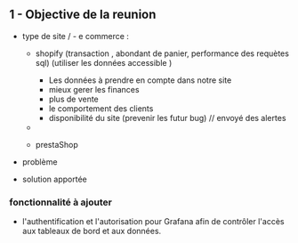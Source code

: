 ## 1 - Objective de la reunion

- type de site / - e commerce :

  - shopify (transaction , abondant de panier, performance des requètes sql)
    (utiliser les données accessible )

    - Les données à prendre en compte dans notre site
    - mieux gerer les finances
    - plus de vente
    - le comportement des clients
    - disponibilité du site (prevenir les futur bug) // envoyé des alertes

  -

  - prestaShop

- problème
- solution apportée

### fonctionnalité à ajouter

- l'authentification et l'autorisation pour Grafana afin de contrôler l'accès aux tableaux de bord et aux données.
